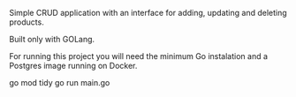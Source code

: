 Simple CRUD application with an interface for adding, updating and deleting products. 

Built only with GOLang.

For running this project you will need the minimum Go instalation and a Postgres image running on Docker.

go mod tidy
go run main.go